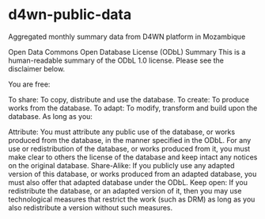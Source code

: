 # d4wn-public-data
Aggregated monthly summary data from D4WN platform in Mozambique


Open Data Commons Open Database License (ODbL) Summary
This is a human-readable summary of the ODbL 1.0 license. Please see the disclaimer below.

You are free:

To share: To copy, distribute and use the database.
To create: To produce works from the database.
To adapt: To modify, transform and build upon the database.
As long as you:

Attribute: You must attribute any public use of the database, or works produced from the database, in the manner specified in the ODbL. For any use or redistribution of the database, or works produced from it, you must make clear to others the license of the database and keep intact any notices on the original database.
Share-Alike: If you publicly use any adapted version of this database, or works produced from an adapted database, you must also offer that adapted database under the ODbL.
Keep open: If you redistribute the database, or an adapted version of it, then you may use technological measures that restrict the work (such as DRM) as long as you also redistribute a version without such measures.
